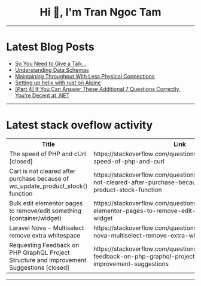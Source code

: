 <h1 align="center">Hi 👋, I'm Tran Ngoc Tam</h1>

---

# Latest Blog Posts 
<!-- BLOG-POST-LIST:START -->
- [So You Need to Give a Talk...](https://dev.to/abbeyperini/so-you-need-to-give-a-talk-30b4)
- [Understanding Data Schemas](https://dev.to/chaets/understanding-data-schemas-2a0o)
- [Maintaining Throughput With Less Physical Connections](https://dev.to/yugabyte/maintaining-throughput-with-less-physical-connections-3f32)
- [Setting up helix with rust on Alpine](https://dev.to/tinkertinker/setting-up-helix-with-rust-on-alpine-2ech)
- [[Part 4] If You Can Answer These Additional 7 Questions Correctly, You’re Decent at .NET](https://dev.to/ssukhpinder/part-4-if-you-can-answer-these-additional-7-questions-correctly-youre-decent-at-net-41f8)
<!-- BLOG-POST-LIST:END -->

---

# Latest stack oveflow activity
<table>
  <tr><th>Title</th><th>Link</th></tr>
  <!-- STACKOVERFLOW:START --><tr><td>The speed of PHP and cUrl [closed]</td><td>https://stackoverflow.com/questions/79040705/the-speed-of-php-and-curl</td></tr><tr><td>Cart is not cleared after purchase because of wc_update_product_stock&lpar;&rpar; function</td><td>https://stackoverflow.com/questions/79040578/cart-is-not-cleared-after-purchase-because-of-wc-update-product-stock-function</td></tr><tr><td>Bulk edit elementor pages to remove/edit something &lpar;container/widget&rpar;</td><td>https://stackoverflow.com/questions/79040203/bulk-edit-elementor-pages-to-remove-edit-something-container-widget</td></tr><tr><td>Laravel Nova - Multiselect remove extra whitespace</td><td>https://stackoverflow.com/questions/79039752/laravel-nova-multiselect-remove-extra-whitespace</td></tr><tr><td>Requesting Feedback on PHP GraphQL Project Structure and Improvement Suggestions [closed]</td><td>https://stackoverflow.com/questions/79039708/requesting-feedback-on-php-graphql-project-structure-and-improvement-suggestions</td></tr><!-- STACKOVERFLOW:END -->
</table>

---



